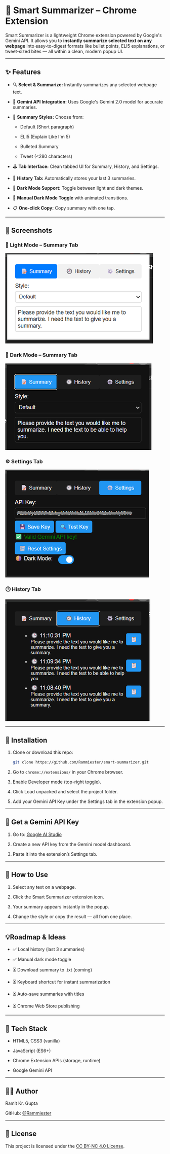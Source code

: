 # 🚀 Smart Summarizer – Chrome Extension

Smart Summarizer is a lightweight Chrome extension powered by Google's Gemini API. It allows you to **instantly summarize selected text on any webpage** into easy-to-digest formats like bullet points, ELI5 explanations, or tweet-sized bites — all within a clean, modern popup UI.

---

## ✨ Features

- 🔍 **Select & Summarize:** Instantly summarizes any selected webpage text.

- 🧠 **Gemini API Integration:** Uses Google's Gemini 2.0 model for accurate summaries.
- 🎨 **Summary Styles:** Choose from:
  - Default (Short paragraph)
  
  - ELI5 (Explain Like I'm 5)
  - Bulleted Summary
  - Tweet (<280 characters)
- 🕹️ **Tab Interface:** Clean tabbed UI for Summary, History, and Settings.
- 🧾 **History Tab:** Automatically stores your last 3 summaries.
- 🌙 **Dark Mode Support:** Toggle between light and dark themes.
- 🔁 **Manual Dark Mode Toggle** with animated transitions.
- 📋 **One-click Copy:** Copy summary with one tap.

---

## 📸 Screenshots

### 🔆 Light Mode – Summary Tab
![Light Mode](images/popup-light.png)

### 🌙 Dark Mode – Summary Tab
![Dark Mode](images/popup-dark.png)

### ⚙️ Settings Tab
![Settings](images/settings-tab.png)

### 🕒 History Tab
![History](images/history-tab.png)

---

## 🔧 Installation

1. Clone or download this repo:
   ```bash
   git clone https://github.com/Rammiester/smart-summarizer.git
   ```
2. Go to `chrome://extensions/` in your Chrome browser.

3. Enable Developer mode (top-right toggle).
4. Click Load unpacked and select the project folder.
5. Add your Gemini API Key under the Settings tab in the extension popup.

---

## 🔑 Get a Gemini API Key

1. Go to: [Google AI Studio](https://makersuite.google.com/app)

2. Create a new API key from the Gemini model dashboard.
3. Paste it into the extension’s Settings tab.

---

## 🧪 How to Use

1. Select any text on a webpage.

2. Click the Smart Summarizer extension icon.
3. Your summary appears instantly in the popup.
4. Change the style or copy the result — all from one place.

---

## 💡Roadmap & Ideas

- ✅ Local history (last 3 summaries)
- ✅ Manual dark mode toggle
- ⏳ Download summary to .txt (coming)
- ⏳ Keyboard shortcut for instant summarization

- ⏳ Auto-save summaries with titles
- ⏳ Chrome Web Store publishing
---
## 🧰 Tech Stack
- HTML5, CSS3 (vanilla)

- JavaScript (ES6+)

- Chrome Extension APIs (storage, runtime)

- Google Gemini API

---

## 👨‍💻 Author

Ramit Kr.  Gupta

GitHub: [@Rammiester](https://github.com/Rammiester)

---
## 📄 License 

This project is licensed under the [CC BY-NC 4.0 License](LICENSE). 

